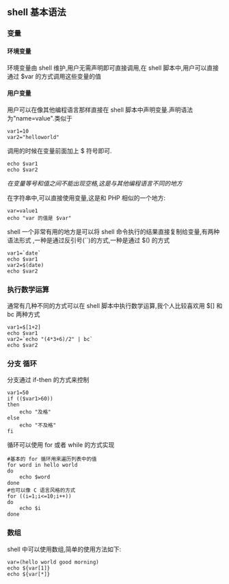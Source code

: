 ## shell 基本语法

### 变量

#### 环境变量

  环境变量由 shell 维护,用户无需声明即可直接调用,在 shell 脚本中,用户可以直接通过 $var 的方式调用这些变量的值  
  
#### 用户变量

  用户可以在像其他编程语言那样直接在 shell 脚本中声明变量.声明语法为"name=value".类似于  
  ```
  var1=10
  var2="helloworld"
  ```
  调用的时候在变量前面加上 $ 符号即可.  
  ```
  echo $var1
  echo $var2
  ```
  *在变量等号和值之间不能出现空格,这是与其他编程语言不同的地方*
  
  在字符串中,可以直接使用变量,这是和 PHP 相似的一个地方:
  ```
  var=value1
  echo "var 的值是 $var"
  ```
  shell 一个非常有用的地方是可以将 shell 命令执行的结果直接复制给变量,有两种语法形式 ,一种是通过反引号(``)的方式,一种是通过 $() 的方式
  ```
  var1=`date`
  echo $var1
  var2=$(date)
  echo $var2
  ```
### 执行数学运算
  通常有几种不同的方式可以在 shell 脚本中执行数学运算,我个人比较喜欢用 $[] 和 bc 两种方式
  ``` 
  var1=$[1+2]
  echo $var1
  var2=`echo "(4*3+6)/2" | bc`
  echo $var2
  ```
### 分支 循环
  分支通过 if-then 的方式来控制
  ```
  var1=50
  if (($var1>60))
  then
	  echo "及格"
  else
	  echo "不及格"
  fi
  ```
  循环可以使用 for 或者 while 的方式实现
  ```
  #基本的 for 循环用来遍历列表中的值
  for word in hello world
  do
	  echo $word
  done
  #也可以像 C 语言风格的方式
  for ((i=1;i<=10;i++))
  do
	  echo $i
  done

  ```
### 数组
  shell 中可以使用数组,简单的使用方法如下:
  ```
  var=(hello world good morning)
  echo ${var[1]}
  echo ${var[*]}

  ```
